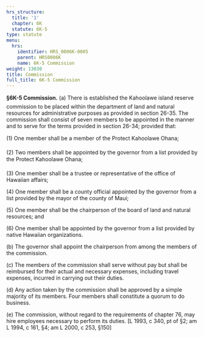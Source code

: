 ```yaml
---
hrs_structure:
  title: '1'
  chapter: 6K
  statute: 6K-5
type: statute
menu:
  hrs:
    identifier: HRS_0006K-0005
    parent: HRS0006K
    name: 6K-5 Commission
weight: 13030
title: Commission
full_title: 6K-5 Commission
---
```

**§6K-5 Commission.** (a) There is established the Kahoolawe island reserve commission to be placed within the department of land and natural resources for administrative purposes as provided in section 26-35\. The commission shall consist of seven members to be appointed in the manner and to serve for the terms provided in section 26-34; provided that:

(1) One member shall be a member of the Protect Kahoolawe Ohana;

(2) Two members shall be appointed by the governor from a list provided by the Protect Kahoolawe Ohana;

(3) One member shall be a trustee or representative of the office of Hawaiian affairs;

(4) One member shall be a county official appointed by the governor from a list provided by the mayor of the county of Maui;

(5) One member shall be the chairperson of the board of land and natural resources; and

(6) One member shall be appointed by the governor from a list provided by native Hawaiian organizations.

(b) The governor shall appoint the chairperson from among the members of the commission.

(c) The members of the commission shall serve without pay but shall be reimbursed for their actual and necessary expenses, including travel expenses, incurred in carrying out their duties.

(d) Any action taken by the commission shall be approved by a simple majority of its members. Four members shall constitute a quorum to do business.

(e) The commission, without regard to the requirements of chapter 76, may hire employees necessary to perform its duties. [L 1993, c 340, pt of §2; am L 1994, c 161, §4; am L 2000, c 253, §150]